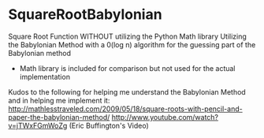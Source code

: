 SquareRootBabylonian
====================

Square Root Function WITHOUT utilizing the Python Math library
Utilizing the Babylonian Method with a 0(log n) algorithm for 
the guessing part of the Babylonian method

* Math library is included for comparison but not used for the actual implementation

Kudos to the following for helping me understand the Babylonian Method and in helping me implement it:
http://mathlesstraveled.com/2009/05/18/square-roots-with-pencil-and-paper-the-babylonian-method/ 
http://www.youtube.com/watch?v=jTWxFGmWoZg (Eric Buffington's Video)
